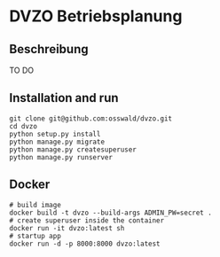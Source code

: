 # DVZO Betriebsplanung
## Beschreibung
TO DO

## Installation and run
```
git clone git@github.com:osswald/dvzo.git
cd dvzo
python setup.py install
python manage.py migrate
python manage.py createsuperuser
python manage.py runserver
```

## Docker

```
# build image
docker build -t dvzo --build-args ADMIN_PW=secret .
# create superuser inside the container
docker run -it dvzo:latest sh
# startup app
docker run -d -p 8000:8000 dvzo:latest
```
